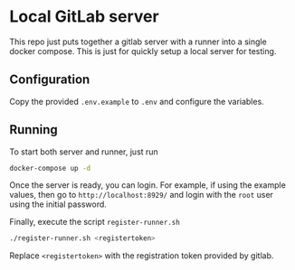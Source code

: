 # Local GitLab server

This repo just puts together a gitlab server with a runner into a single docker compose. This is just for quickly setup a local server for testing.

## Configuration

Copy the provided `.env.example` to `.env` and configure the variables.

## Running

To start both server and runner, just run

```bash
docker-compose up -d
```

Once the server is ready, you can login. For example, if using the example values, then go to `http://localhost:8929/` and login with the `root` user using the initial password.

Finally, execute the script `register-runner.sh`

```bash
./register-runner.sh <registertoken>
```

Replace `<registertoken>` with the registration token provided by gitlab.
